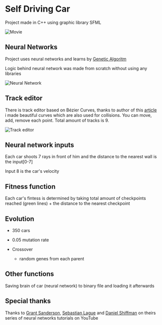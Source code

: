 # Self Driving Car

Project made in C++ using graphic library SFML

![Movie]("./readme/movie.gif" "Movie")

## Neural Networks

Project uses neural networks and learns by [Genetic Algoritm](https://www.mathworks.com/help/gads/how-the-genetic-algorithm-works.html)

Logic behind neural network was made from scratch without using any libraries

![Neural Network]("./readme/neuralnetwork.png" "Neural Network")

## Track editor

There is track editor based on Bézier Curves, thanks to author of this [article](https://ciechanow.ski/drawing-bezier-curves/) i made beautiful curves which are also used for collisions. You can move, add, remove each point. Total amount of tracks is 9.

![Track editor]("./readme/teditor.png" "Track Editor")


## Neural network inputs
Each car shoots 7 rays in front of him and the distance to the nearest wall is the input[0-7]

Input 8 is the car's velocity

## Fitness function
Each car's fintess is determined by taking total amount of checkpoints reached (green lines) + the distance to the nearest checkpoint


## Evolution
- 350 cars

- 0.05 mutation rate

- Crossover 
  - random genes from each parent

## Other functions

Saving brain of car (neural network) to binary file and loading it afterwards

## Special thanks

Thanks to [Grant Sanderson](https://www.youtube.com/c/3blue1brown), [Sebastian Lague](https://www.youtube.com/c/SebastianLague) and [Daniel Shiffman](https://www.youtube.com/c/TheCodingTrain) on theirs series of neural networks tutorials on YouTube






